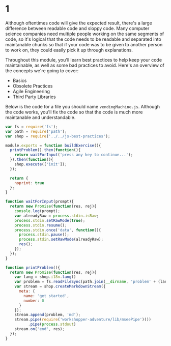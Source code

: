 # 1

Although oftentimes code will give the expected result, there's a large difference between readable code and sloppy code. Many computer science companies need multiple people working on the same segments of code, so it's logical that the code needs to be readable and separated into maintanable chunks so that if your code was to be given to another person to work on, they could easily pick it up through explanations.

Throughout this module, you'll learn best practices to help keep your code maintainable, as well as some bad practices to avoid. Here's an overview of the concepts we're going to cover:

* Basics
* Obsolete Practices
* Agile Engineering
* Third Party Libraries

Below is the code for a file you should name `vendingMachine.js`. Although the code works, you'll fix the code so that the code is much more maintanable and understandable.

```javascript
var fs = require('fs');
var path = require('path');
var shop = require('../../js-best-practices');

module.exports = function buildExercise(){
  printProblem().then(function(){
    return waitForInput('press any key to continue...');
  }).then(function(){
    shop.execute(['init']);
  });

  return {
    noprint: true
  };
}

function waitForInput(prompt){
  return new Promise(function(res, rej){
    console.log(prompt);
    var alreadyRaw = process.stdin.isRaw;
    process.stdin.setRawMode(true);
    process.stdin.resume();
    process.stdin.once('data', function(){
      process.stdin.pause();
      process.stdin.setRawMode(alreadyRaw);
      res();
    });
  });
}

function printProblem(){
  return new Promise(function(res, rej){
    var lang = shop.i18n.lang()
    var problem = fs.readFileSync(path.join(__dirname, 'problem' + (lang === 'en' ? '' : '.' + lang) + '.md'));
    var stream = shop.createMarkdownStream({
      meta: {
        name: 'get started',
        number: 0
      }
    });
    stream.append(problem, 'md');
    stream.pipe(require('workshopper-adventure/lib/mseePipe')())
          .pipe(process.stdout)
    stream.on('end', res);
  });
}
```

